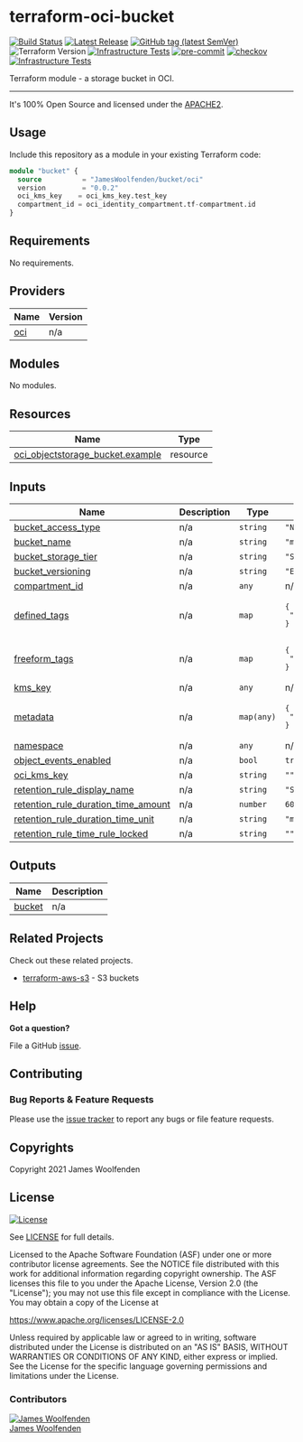 # terraform-oci-bucket

[![Build Status](https://github.com/JamesWoolfenden/terraform-oci-bucket/workflows/Verify%20and%20Bump/badge.svg?branch=main)](https://github.com/JamesWoolfenden/terraform-oci-bucket)
[![Latest Release](https://img.shields.io/github/release/JamesWoolfenden/terraform-oci-bucket.svg)](https://github.com/JamesWoolfenden/terraform-oci-bucket/releases/latest)
[![GitHub tag (latest SemVer)](https://img.shields.io/github/tag/JamesWoolfenden/terraform-oci-bucket.svg?label=latest)](https://github.com/JamesWoolfenden/terraform-oci-bucket/releases/latest)
![Terraform Version](https://img.shields.io/badge/tf-%3E%3D0.14.0-blue.svg)
[![Infrastructure Tests](https://www.bridgecrew.cloud/badges/github/JamesWoolfenden/terraform-oci-bucket/cis_aws)](https://www.bridgecrew.cloud/link/badge?vcs=github&fullRepo=JamesWoolfenden%2Fterraform-oci-bucket&benchmark=CIS+AWS+V1.2)
[![pre-commit](https://img.shields.io/badge/pre--commit-enabled-brightgreen?logo=pre-commit&logoColor=white)](https://github.com/pre-commit/pre-commit)
[![checkov](https://img.shields.io/badge/checkov-verified-brightgreen)](https://www.checkov.io/)
[![Infrastructure Tests](https://www.bridgecrew.cloud/badges/github/jameswoolfenden/terraform-oci-bucket/general)](https://www.bridgecrew.cloud/link/badge?vcs=github&fullRepo=JamesWoolfenden%2Fterraform-oci-bucket&benchmark=INFRASTRUCTURE+SECURITY)

Terraform module - a storage bucket in OCI.

---

It's 100% Open Source and licensed under the [APACHE2](LICENSE).

## Usage

Include this repository as a module in your existing Terraform code:

```terraform
module "bucket" {
  source          = "JamesWoolfenden/bucket/oci"
  version         = "0.0.2"
  oci_kms_key    = oci_kms_key.test_key
  compartment_id = oci_identity_compartment.tf-compartment.id
}
```

<!-- BEGINNING OF PRE-COMMIT-TERRAFORM DOCS HOOK -->
## Requirements

No requirements.

## Providers

| Name | Version |
|------|---------|
| <a name="provider_oci"></a> [oci](#provider\_oci) | n/a |

## Modules

No modules.

## Resources

| Name | Type |
|------|------|
| [oci_objectstorage_bucket.example](https://registry.terraform.io/providers/hashicorp/oci/latest/docs/resources/objectstorage_bucket) | resource |

## Inputs

| Name | Description | Type | Default | Required |
|------|-------------|------|---------|:--------:|
| <a name="input_bucket_access_type"></a> [bucket\_access\_type](#input\_bucket\_access\_type) | n/a | `string` | `"NoPublicAccess"` | no |
| <a name="input_bucket_name"></a> [bucket\_name](#input\_bucket\_name) | n/a | `string` | `"myfirstbucket"` | no |
| <a name="input_bucket_storage_tier"></a> [bucket\_storage\_tier](#input\_bucket\_storage\_tier) | n/a | `string` | `"Standard"` | no |
| <a name="input_bucket_versioning"></a> [bucket\_versioning](#input\_bucket\_versioning) | n/a | `string` | `"Enabled"` | no |
| <a name="input_compartment_id"></a> [compartment\_id](#input\_compartment\_id) | n/a | `any` | n/a | yes |
| <a name="input_defined_tags"></a> [defined\_tags](#input\_defined\_tags) | n/a | `map` | <pre>{<br>  "Operations.CostCenter": "42"<br>}</pre> | no |
| <a name="input_freeform_tags"></a> [freeform\_tags](#input\_freeform\_tags) | n/a | `map` | <pre>{<br>  "Department": "Finance"<br>}</pre> | no |
| <a name="input_kms_key"></a> [kms\_key](#input\_kms\_key) | n/a | `any` | n/a | yes |
| <a name="input_metadata"></a> [metadata](#input\_metadata) | n/a | `map(any)` | <pre>{<br>  "data": "Blockofdata"<br>}</pre> | no |
| <a name="input_namespace"></a> [namespace](#input\_namespace) | n/a | `any` | n/a | yes |
| <a name="input_object_events_enabled"></a> [object\_events\_enabled](#input\_object\_events\_enabled) | n/a | `bool` | `true` | no |
| <a name="input_oci_kms_key"></a> [oci\_kms\_key](#input\_oci\_kms\_key) | n/a | `string` | `""` | no |
| <a name="input_retention_rule_display_name"></a> [retention\_rule\_display\_name](#input\_retention\_rule\_display\_name) | n/a | `string` | `"SomeRuleName"` | no |
| <a name="input_retention_rule_duration_time_amount"></a> [retention\_rule\_duration\_time\_amount](#input\_retention\_rule\_duration\_time\_amount) | n/a | `number` | `60` | no |
| <a name="input_retention_rule_duration_time_unit"></a> [retention\_rule\_duration\_time\_unit](#input\_retention\_rule\_duration\_time\_unit) | n/a | `string` | `"m"` | no |
| <a name="input_retention_rule_time_rule_locked"></a> [retention\_rule\_time\_rule\_locked](#input\_retention\_rule\_time\_rule\_locked) | n/a | `string` | `""` | no |

## Outputs

| Name | Description |
|------|-------------|
| <a name="output_bucket"></a> [bucket](#output\_bucket) | n/a |
<!-- END OF PRE-COMMIT-TERRAFORM DOCS HOOK -->

## Related Projects

Check out these related projects.

- [terraform-aws-s3](https://github.com/jameswoolfenden/terraform-aws-s3) - S3 buckets

## Help

**Got a question?**

File a GitHub [issue](https://github.com/JamesWoolfenden/terraform-oci-bucket/issues).

## Contributing

### Bug Reports & Feature Requests

Please use the [issue tracker](https://github.com/JamesWoolfenden/terraform-oci-bucket/issues) to report any bugs or file feature requests.

## Copyrights

Copyright 2021 James Woolfenden

## License

[![License](https://img.shields.io/badge/License-Apache%202.0-blue.svg)](https://opensource.org/licenses/Apache-2.0)

See [LICENSE](LICENSE) for full details.

Licensed to the Apache Software Foundation (ASF) under one
or more contributor license agreements. See the NOTICE file
distributed with this work for additional information
regarding copyright ownership. The ASF licenses this file
to you under the Apache License, Version 2.0 (the
"License"); you may not use this file except in compliance
with the License. You may obtain a copy of the License at

<https://www.apache.org/licenses/LICENSE-2.0>

Unless required by applicable law or agreed to in writing,
software distributed under the License is distributed on an
"AS IS" BASIS, WITHOUT WARRANTIES OR CONDITIONS OF ANY
KIND, either express or implied. See the License for the
specific language governing permissions and limitations
under the License.

### Contributors

[![James Woolfenden][jameswoolfenden_avatar]][jameswoolfenden_homepage]<br/>[James Woolfenden][jameswoolfenden_homepage]

[jameswoolfenden_homepage]: https://github.com/jameswoolfenden
[jameswoolfenden_avatar]: https://github.com/jameswoolfenden.png?size=150
[github]: https://github.com/jameswoolfenden
[linkedin]: https://www.linkedin.com/in/jameswoolfenden/
[twitter]: https://twitter.com/JimWoolfenden
[share_twitter]: https://twitter.com/intent/tweet/?text=terraform-oci-bucket&url=https://github.com/JamesWoolfenden/terraform-oci-bucket
[share_linkedin]: https://www.linkedin.com/shareArticle?mini=true&title=terraform-oci-bucket&url=https://github.com/JamesWoolfenden/terraform-oci-bucket
[share_reddit]: https://reddit.com/submit/?url=https://github.com/JamesWoolfenden/terraform-oci-bucket
[share_facebook]: https://facebook.com/sharer/sharer.php?u=https://github.com/JamesWoolfenden/terraform-oci-bucket
[share_email]: mailto:?subject=terraform-oci-bucket&body=https://github.com/JamesWoolfenden/terraform-oci-bucket
